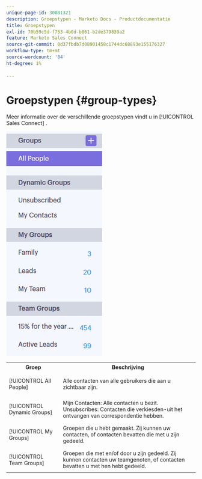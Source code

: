 ```yaml
---
unique-page-id: 30081321
description: Groepstypen - Marketo Docs - Productdocumentatie
title: Groepstypen
exl-id: 70b59c5d-f753-4b0d-b861-b2de379839a2
feature: Marketo Sales Connect
source-git-commit: 0d37fbdb7d08901458c1744dc68893e155176327
workflow-type: tm+mt
source-wordcount: '84'
ht-degree: 1%

---
```


# Groepstypen {#group-types}

Meer informatie over de verschillende groepstypen vindt u in [!UICONTROL Sales Connect] .

![](assets/one-7.png)

<table> 
 <colgroup> 
  <col> 
  <col> 
 </colgroup> 
 <tbody> 
  <tr> 
   <th>Groep</th> 
   <th>Beschrijving</th> 
  </tr> 
  <tr> 
   <td><p>[!UICONTROL All People]</p></td> 
   <td>Alle contacten van alle gebruikers die aan u zichtbaar zijn.</td> 
  </tr> 
  <tr> 
   <td colspan="1"><p>[!UICONTROL Dynamic Groups]</p></td> 
   <td colspan="1">Mijn Contacten: Alle contacten u bezit.<br> Unsubscribes: Contacten die verkiesden-uit het ontvangen van correspondentie hebben.</td> 
  </tr> 
  <tr> 
   <td><p>[!UICONTROL My Groups]</p></td> 
   <td>Groepen die u hebt gemaakt. Zij kunnen uw contacten, of contacten bevatten die met u zijn gedeeld.</td> 
  </tr> 
  <tr> 
   <td><p>[!UICONTROL Team Groups]</p></td> 
   <td>Groepen die met en/of door u zijn gedeeld. Zij kunnen contacten uw teamgenoten, of contacten bevatten u met hen hebt gedeeld.</td> 
  </tr> 
 </tbody> 
</table>
